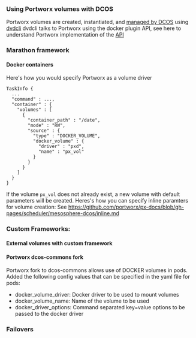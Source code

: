 ### Using Portworx volumes with DCOS


Portworx volumes are created, instantiated, and [managed by DCOS](http://mesos.apache.org/documentation/latest/docker-volume/) using [dvdcli]( https://github.com/codedellemc/dvdcli)
dvdcli talks to Portworx using the docker plugin API, see here to understand Portworx implementation of the [API](/scheduler/docker/volume_plugin.md)

### Marathon framework

#### Docker containers

Here's how you would specify Portworx as a volume driver
```
TaskInfo {
  ...
  "command" : ...,
  "container" : {
    "volumes" : [
      {
        "container_path" : "/date",
        "mode" : "RW",
        "source" : {
          "type" : "DOCKER_VOLUME",
          "docker_volume" : {
            "driver" : "pxd",
            "name" : "px_vol"
          }
        }
      }
    ]
  }
}
```

If the volume `px_vol` does not already exist, a new volume with default parameters will be created. Heres's how you can specify inline paramters for volume creation:
See https://github.com/portworx/px-docs/blob/gh-pages/scheduler/mesosphere-dcos/inline.md


### Custom Frameworks:

#### External volumes with custom framework


#### Portworx dcos-commons fork

Portworx fork to dcos-commons allows use of DOCKER volumes in pods.
Added the following config values that can be specified in the yaml file for
pods:
  - docker_volume_driver: Docker driver to be used to mount volumes
  - docker_volume_name: Name of the volume to be used
  - docker_driver_options: Command separated key=value options to be passed to the docker driver


### Failovers
